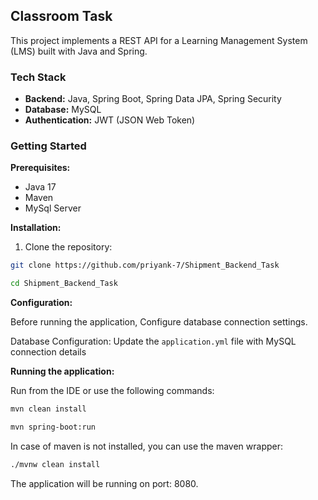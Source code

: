 ## Classroom Task

This project implements a REST API for a Learning Management System (LMS) built with Java and Spring.

### Tech Stack

* **Backend:** Java, Spring Boot, Spring Data JPA, Spring Security
* **Database:** MySQL
* **Authentication:** JWT (JSON Web Token)

### Getting Started

**Prerequisites:**

* Java 17
* Maven
* MySql Server


**Installation:**

1. Clone the repository:

```bash
git clone https://github.com/priyank-7/Shipment_Backend_Task
```
```bash
cd Shipment_Backend_Task
```

**Configuration:**

Before running the application, Configure database connection settings.

Database Configuration: Update the <code>application.yml</code> file with MySQL connection details

**Running the application:**

Run from the IDE or use the following commands:

```bash
mvn clean install
```
```bash
mvn spring-boot:run
```
In case of maven is not installed, you can use the maven wrapper:
```bash
./mvnw clean install
```
The application will be running on port: 8080.

